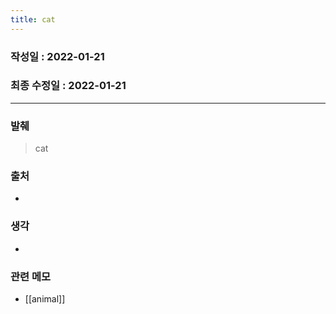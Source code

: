 ```yaml
---
title: cat
---
```


### 작성일 : 2022-01-21 
### 최종 수정일 : 2022-01-21
----
### 발췌
> cat

### 출처
- 

### 생각
- 

### 관련 메모 
- [[animal]]

